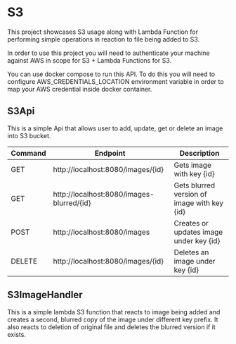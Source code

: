 
# S3

This project showcases S3 usage along with Lambda Function for performing simple operations in reaction to file being added to S3.

In order to use this project you will need to authenticate your machine against AWS in scope for S3 + Lambda Functions for S3.

You can use docker compose to run this API. To do this you will need to configure AWS_CREDENTIALS_LOCATION environment variable in order to map your AWS credential inside docker container.

## S3Api

This is a simple Api that allows user to add, update, get or delete an image into S3 bucket.

| Command | Endpoint | Description
|--|--|--|
| GET | http://localhost:8080/images/{id} | Gets image with key {id} |
| GET | http://localhost:8080/images-blurred/{id} | Gets blurred version of image with key {id} |
| POST | http://localhost:8080/images | Creates or updates image under key {id} |
| DELETE | http://localhost:8080/images/{id}| Deletes an image under key {id} |

## S3ImageHandler

This is a simple lambda S3 function that reacts to image being added and creates a second, blurred copy of the image under different key prefix.
It also reacts to deletion of original file and deletes the blurred version if it exists.
